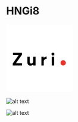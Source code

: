 # HNGi8

![alt text](Favicon.png)

![alt text](http://url/to/img.png)

![alt text](http://url/to/img.png)
